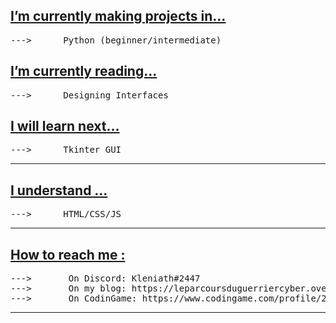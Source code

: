 <h2><u>I’m currently making projects in... </u></h2>
<pre>
--->      Python (beginner/intermediate)
</pre>

<h2><u>I’m currently reading... </u></h2>
<pre>
--->      Designing Interfaces
</pre>

<h2><u>I will learn next... </u></h2>
<pre>
--->      Tkinter GUI
</pre>

<hr>


<h2><u>I understand ...</u></h2>
<pre>
--->      HTML/CSS/JS
</pre>



<hr>

<h2><u>How to reach me :</u></h2>
<pre>
--->       On Discord: Kleniath#2447
--->       On my blog: https://leparcoursduguerriercyber.over-blog.com/ (i'm not active anymore)
--->       On CodinGame: https://www.codingame.com/profile/26827b623da3faae93412641ebcb3aff3283224
</pre>

<hr>

<!---
Khabibulix/Khabibulix is a ✨ special ✨ repository because its `README.md` (this file) appears on your GitHub profile.
You can click the Preview link to take a look at your changes.
--->

